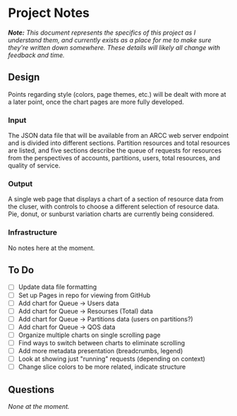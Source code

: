 # Project Notes

***Note:** This document represents the specifics of this project as I understand them, and currently exists as a place for me to make sure they're written down somewhere. These details will likely all change with feedback and time.*

## Design

Points regarding style (colors, page themes, etc.) will be dealt with more at a later point, once the chart pages are more fully developed.

### Input

The JSON data file that will be available from an ARCC web server endpoint and is divided into different sections. Partition resources and total resources are listed, and five sections describe the queue of requests for resources from the perspectives of accounts, partitions, users, total resources, and quality of service.

### Output

A single web page that displays a chart of a section of resource data from the cluser, with controls to choose a different selection of resource data. Pie, donut, or sunburst variation charts are currently being considered.

### Infrastructure

No notes here at the moment.

## To Do

- [ ] Update data file formatting
- [ ] Set up Pages in repo for viewing from GitHub
- [ ] Add chart for Queue -> Users data
- [ ] Add chart for Queue -> Resourses (Total) data
- [ ] Add chart for Queue -> Partitions data (users on partitions?)
- [ ] Add chart for Queue -> QOS data
- [ ] Organize multiple charts on single scrolling page
- [ ] Find ways to switch between charts to eliminate scrolling
- [ ] Add more metadata presentation (breadcrumbs, legend)
- [ ] Look at showing just "running" requests (depending on context)
- [ ] Change slice colors to be more related, indicate structure

## Questions

*None at the moment.*
